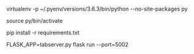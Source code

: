 virtualenv -p ~/.pyenv/versions/3.6.3/bin/python --no-site-packages py

source py/bin/activate

pip install -r requirements.txt

FLASK_APP=tabserver.py flask run --port=5002